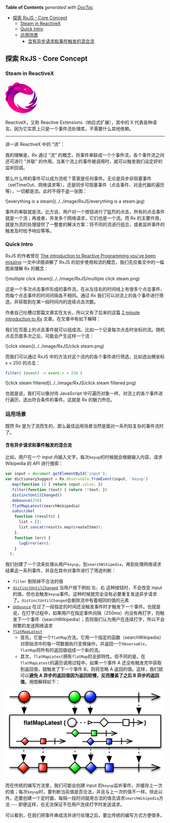 <!-- START doctoc generated TOC please keep comment here to allow auto update -->
<!-- DON'T EDIT THIS SECTION, INSTEAD RE-RUN doctoc TO UPDATE -->
**Table of Contents**  *generated with [DocToc](https://github.com/thlorenz/doctoc)*

- [探索 RxJS - Core Concept](#%E6%8E%A2%E7%B4%A2-rxjs---core-concept)
  - [Steam in ReactiveX](#steam-in-reactivex)
  - [Quick Intro](#quick-intro)
  - [运用场景](#%E8%BF%90%E7%94%A8%E5%9C%BA%E6%99%AF)
    - [含有异步请求和事件触发的混合流](#%E5%90%AB%E6%9C%89%E5%BC%82%E6%AD%A5%E8%AF%B7%E6%B1%82%E5%92%8C%E4%BA%8B%E4%BB%B6%E8%A7%A6%E5%8F%91%E7%9A%84%E6%B7%B7%E5%90%88%E6%B5%81)

<!-- END doctoc generated TOC please keep comment here to allow auto update -->

## 探索 RxJS - Core Concept

### Steam in ReactiveX

![ReactiveX](../../image/RxJS/Rx.png)

ReactiveX，又称 Reactive Extensions（响应式扩展），其中的 X 代表各种语言。因为它实质上只是一个事件流处理库，不需要什么其他依赖。

---

讲一讲 ReactiveX 中的 “流”：

我的理解是，Rx 通过 “流” 的概念，将事件串联成一个个事件流，各个事件流之间还可进行 "并联" 的作用。当某个流上的事件被调用时，就可以触发我们设定好的监听回调。

那么什么样的事件可以成为流呢？答案是任何事件。无论是异步非阻塞事件（setTimeOut、网络请求等），还是同步可阻塞事件（点击事件、对迭代器的遍历等），一切都是流。此时不得不盗一张图：

![everything is a steam](../../image/RxJS/everything is a steam.jpg)

事件的串联就是流。比方说，用户对一个按钮进行了猛烈的点击，所有的点击事件就是一个流；再或者，并发多个网络请求，它们也是一个流。而 Rx 的主要作用，就是为流的处理提供了一整套的解决方案：将不同的流进行组合，或者监听事件的触发及时给予响应等等。

### Quick Intro

RxJS 的作者曾在 [The introduction to Reactive Programming you've been missing](https://gist.github.com/staltz/868e7e9bc2a7b8c1f754) 一文中详细讲解了 RxJS 的初步使用和流的概念，我们先仅看文中的一幅图来理解 Rx 的概念：

![multiple click steam](../../image/RxJS/multiple click steam.png)

这是一个多次点击事件形成的事件流，在从左往右的时间线上有很多个点击事件，而每个点击事件的时间间隔各不相同。通过 Rx 我们可以对流上的各个事件进行筛选，并获取到在某一段时间内的连续点击次数。

作者自己吐槽过那篇文章实在太长，所以又有了后来的这篇 [2 minute introduction to Rx](https://medium.com/@andrestaltz/2-minute-introduction-to-rx-24c8ca793877) 文章。在文章中有如下解释：

我们在页面上的点击事件就可以组成流。比如一个记录每次点击时坐标的流。随机点击页面多次之后，可能会产生这样一个流：

![click steam](../../image/RxJS/click steam.png)

而我们可以通过 RxJS 中的方法对这个流内的各个事件进行筛选，比如选出横坐标 x < 250 的点击：

```javascript
filter( (event) -> event.x < 250 )
```

![click steam filtered](../../image/RxJS/click steam filtered.png)

也就是说，我们可以像对待 JavaScript 中可遍历对象一样，对流上的各个事件进行遍历，选出符合条件的事件。这就是 Rx 的魅力所在。

### 运用场景

既然 Rx 是为了流而生的，那么最佳运用场景当然是面对一系列较复杂的事件流时了。

#### 含有异步请求和事件触发的混合流

比如，用户在一个 input 内输入文字。每次`keyup`的时候就会根据输入内容，请求 Wikipedia 的 API 进行搜索：

```javascript
var input = document.getElementById('input');
var dictionarySuggest = Rx.Observable.fromEvent(input, 'keyup')
  .map(function () { return input.value; })
  .filter(function (text) { return !!text; })
  .distinctUntilChanged()
  .debounce(250)
  .flatMapLatest(searchWikipedia)
  .subscribe(
    function (results) {
      list = [];
      list.concat(results.map(createItem));
    },
    function (err) {
      logError(err);
    }
  );
```

我们创建了一个流来处理从用户`keyup`，到`searchWikipedia`，再到处理网络请求结果这一系列事件，并且在其中对事件进行了筛选判断：

- `filter` 剔除掉不合法的值
- [`distinctUntilChanged`](https://github.com/Reactive-Extensions/RxJS/blob/master/doc/api/core/operators/distinctuntilchanged.md) 当用户按下例如 左、右 这种按钮时，不会改变 input 的值，但也会触发`keyup`事件。这种时候就完全没有必要重复发送异步请求了。`distinctUntilChanged`会剔除流中有着相同的值的元素
- [`debounce`](https://github.com/Reactive-Extensions/RxJS/blob/master/doc/api/core/operators/debounce.md) 在过了一段指定的时间还没触发事件时才触发下一个事件。也就是说，在打字过程中，如果用户在指定事件间隔（250ms）内没有再打字，则触发下一个事件（searchWikipedia）；否则我们认为用户在连续打字，所以不会频繁的发送网络请求
- [`flatMapLatest`](http://reactivex.io/documentation/operators/flatmap.html)
  - 首先，它是一个`flatMap`方法。它用一个指定的函数（searchWikipedia）对原始流中的每一项数据执行变换操作，并返回一个`Observable`，`flatMap`将所有的返回值组成一个新的流。
  - 其次，`flatMapLatest`拥有`flatMap`的全部特性。但不同的是，在`flatMapLatest`的遍历调用过程中，如果一个事件 A 还没有触发完毕获取到返回值，就触发了下一个事件 B，则将忽略 A 返回的值。这样，我们就可以**避免 A 异步的返回值因为返回较慢，反而覆盖了之后 B 异步的返回值**。用图解释如下：

![flatMapLatest](../../image/RxJS/flatMapLatest.png)

而在传统的编写方法里，我们可能会创建 input 的`keyup`监听事件，并缓存上一次的值；每次`keyup`时，要判断当前值是否合法，并且与上一次的值不一样。除此以外，还要创建一个定时器，每隔一段时间就用合法的值去请求`searchWikipedia`方法 --- 即便这样，也无法保证不在用户连续打字时发送请求。

可以看到，在我们把事件串成流并进行处理之后，要比传统的编写方式方便很多。